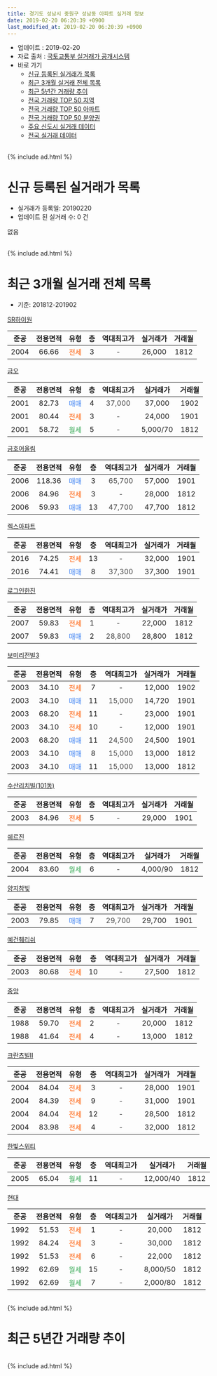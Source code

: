 ```yaml
---
title: 경기도 성남시 중원구 성남동 아파트 실거래 정보
date: 2019-02-20 06:20:39 +0900
last_modified_at: 2019-02-20 06:20:39 +0900
---
```


* 업데이트 : 2019-02-20
* 자료 출처 : [국토교통부 실거래가 공개시스템](http://rt.molit.go.kr)
* 바로 가기
    * [신규 등록된 실거래가 목록](#신규-등록된-실거래가-목록)
    * [최근 3개월 실거래 전체 목록](#최근-3개월-실거래-전체-목록)
    * [최근 5년간 거래량 추이](#최근-5년간-거래량-추이)
    * [전국 거래량 TOP 50 지역](https://inasie.github.io/apt-trade-info/최근-3개월-전국에서-가장-거래가-많이-발생한-지역)
    * [전국 거래량 TOP 50 아파트](https://inasie.github.io/apt-trade-info/최근-3개월-전국에서-가장-거래가-많이-발생한-아파트)
    * [전국 거래량 TOP 50 분양권](https://inasie.github.io/apt-trade-info/최근-3개월-전국에서-가장-거래가-많이-발생한-분양권)
    * [주요 신도시 실거래 데이터](https://inasie.github.io/apt-trade-info/주요-신도시)
    * [전국 실거래 데이터](https://inasie.github.io/apt-trade-info/전국)
<br>
{% include ad.html %}
<br>

# 신규 등록된 실거래가 목록
* 실거래가 등록일: 20190220
* 업데이트 된 실거래 수: 0 건

없음

<br>
{% include ad.html %}
<br>

# 최근 3개월 실거래 전체 목록
* 기준: 201812-201902


[SR하이원](https://search.naver.com/search.naver?query=%EA%B2%BD%EA%B8%B0%EB%8F%84+%EC%84%B1%EB%82%A8%EC%8B%9C+%EC%A4%91%EC%9B%90%EA%B5%AC+%EC%84%B1%EB%82%A8%EB%8F%99+SR%ED%95%98%EC%9D%B4%EC%9B%90)

|준공|전용면적|유형|층|역대최고가|실거래가|거래월|
|:---:|:---:|:---:|:---:|:---:|:---:|:---:|
|2004|66.66|<span style="color:#ff5a00">전세</span>|3|<span style="color:#444444">-</span>|26,000|1812|

[금오](https://search.naver.com/search.naver?query=%EA%B2%BD%EA%B8%B0%EB%8F%84+%EC%84%B1%EB%82%A8%EC%8B%9C+%EC%A4%91%EC%9B%90%EA%B5%AC+%EC%84%B1%EB%82%A8%EB%8F%99+%EA%B8%88%EC%98%A4)

|준공|전용면적|유형|층|역대최고가|실거래가|거래월|
|:---:|:---:|:---:|:---:|:---:|:---:|:---:|
|2001|82.73|<span style="color:#4285f3">매매</span>|4|<span style="color:#444444">37,000</span>|37,000|1902|
|2001|80.44|<span style="color:#ff5a00">전세</span>|3|<span style="color:#444444">-</span>|24,000|1901|
|2001|58.72|<span style="color:#34a853">월세</span>|5|<span style="color:#444444">-</span>|5,000/70|1812|

[금호어울림](https://search.naver.com/search.naver?query=%EA%B2%BD%EA%B8%B0%EB%8F%84+%EC%84%B1%EB%82%A8%EC%8B%9C+%EC%A4%91%EC%9B%90%EA%B5%AC+%EC%84%B1%EB%82%A8%EB%8F%99+%EA%B8%88%ED%98%B8%EC%96%B4%EC%9A%B8%EB%A6%BC)

|준공|전용면적|유형|층|역대최고가|실거래가|거래월|
|:---:|:---:|:---:|:---:|:---:|:---:|:---:|
|2006|118.36|<span style="color:#4285f3">매매</span>|3|<span style="color:#444444">65,700</span>|57,000|1901|
|2006|84.96|<span style="color:#ff5a00">전세</span>|3|<span style="color:#444444">-</span>|28,000|1812|
|2006|59.93|<span style="color:#4285f3">매매</span>|13|<span style="color:#444444">47,700</span>|47,700|1812|

[렉스아파트](https://search.naver.com/search.naver?query=%EA%B2%BD%EA%B8%B0%EB%8F%84+%EC%84%B1%EB%82%A8%EC%8B%9C+%EC%A4%91%EC%9B%90%EA%B5%AC+%EC%84%B1%EB%82%A8%EB%8F%99+%EB%A0%89%EC%8A%A4%EC%95%84%ED%8C%8C%ED%8A%B8)

|준공|전용면적|유형|층|역대최고가|실거래가|거래월|
|:---:|:---:|:---:|:---:|:---:|:---:|:---:|
|2016|74.25|<span style="color:#ff5a00">전세</span>|13|<span style="color:#444444">-</span>|32,000|1901|
|2016|74.41|<span style="color:#4285f3">매매</span>|8|<span style="color:#444444">37,300</span>|37,300|1901|

[로그인한진](https://search.naver.com/search.naver?query=%EA%B2%BD%EA%B8%B0%EB%8F%84+%EC%84%B1%EB%82%A8%EC%8B%9C+%EC%A4%91%EC%9B%90%EA%B5%AC+%EC%84%B1%EB%82%A8%EB%8F%99+%EB%A1%9C%EA%B7%B8%EC%9D%B8%ED%95%9C%EC%A7%84)

|준공|전용면적|유형|층|역대최고가|실거래가|거래월|
|:---:|:---:|:---:|:---:|:---:|:---:|:---:|
|2007|59.83|<span style="color:#ff5a00">전세</span>|1|<span style="color:#444444">-</span>|22,000|1812|
|2007|59.83|<span style="color:#4285f3">매매</span>|2|<span style="color:#444444">28,800</span>|28,800|1812|

[보미리전빌3](https://search.naver.com/search.naver?query=%EA%B2%BD%EA%B8%B0%EB%8F%84+%EC%84%B1%EB%82%A8%EC%8B%9C+%EC%A4%91%EC%9B%90%EA%B5%AC+%EC%84%B1%EB%82%A8%EB%8F%99+%EB%B3%B4%EB%AF%B8%EB%A6%AC%EC%A0%84%EB%B9%8C3)

|준공|전용면적|유형|층|역대최고가|실거래가|거래월|
|:---:|:---:|:---:|:---:|:---:|:---:|:---:|
|2003|34.10|<span style="color:#ff5a00">전세</span>|7|<span style="color:#444444">-</span>|12,000|1902|
|2003|34.10|<span style="color:#4285f3">매매</span>|11|<span style="color:#444444">15,000</span>|14,720|1901|
|2003|68.20|<span style="color:#ff5a00">전세</span>|11|<span style="color:#444444">-</span>|23,000|1901|
|2003|34.10|<span style="color:#ff5a00">전세</span>|10|<span style="color:#444444">-</span>|12,000|1901|
|2003|68.20|<span style="color:#4285f3">매매</span>|11|<span style="color:#444444">24,500</span>|24,500|1901|
|2003|34.10|<span style="color:#4285f3">매매</span>|8|<span style="color:#444444">15,000</span>|13,000|1812|
|2003|34.10|<span style="color:#4285f3">매매</span>|11|<span style="color:#444444">15,000</span>|13,000|1812|

[수산리치빌(101동)](https://search.naver.com/search.naver?query=%EA%B2%BD%EA%B8%B0%EB%8F%84+%EC%84%B1%EB%82%A8%EC%8B%9C+%EC%A4%91%EC%9B%90%EA%B5%AC+%EC%84%B1%EB%82%A8%EB%8F%99+%EC%88%98%EC%82%B0%EB%A6%AC%EC%B9%98%EB%B9%8C%28101%EB%8F%99%29)

|준공|전용면적|유형|층|역대최고가|실거래가|거래월|
|:---:|:---:|:---:|:---:|:---:|:---:|:---:|
|2003|84.96|<span style="color:#ff5a00">전세</span>|5|<span style="color:#444444">-</span>|29,000|1901|

[쉐르진](https://search.naver.com/search.naver?query=%EA%B2%BD%EA%B8%B0%EB%8F%84+%EC%84%B1%EB%82%A8%EC%8B%9C+%EC%A4%91%EC%9B%90%EA%B5%AC+%EC%84%B1%EB%82%A8%EB%8F%99+%EC%89%90%EB%A5%B4%EC%A7%84)

|준공|전용면적|유형|층|역대최고가|실거래가|거래월|
|:---:|:---:|:---:|:---:|:---:|:---:|:---:|
|2004|83.60|<span style="color:#34a853">월세</span>|6|<span style="color:#444444">-</span>|4,000/90|1812|

[양지참빛](https://search.naver.com/search.naver?query=%EA%B2%BD%EA%B8%B0%EB%8F%84+%EC%84%B1%EB%82%A8%EC%8B%9C+%EC%A4%91%EC%9B%90%EA%B5%AC+%EC%84%B1%EB%82%A8%EB%8F%99+%EC%96%91%EC%A7%80%EC%B0%B8%EB%B9%9B)

|준공|전용면적|유형|층|역대최고가|실거래가|거래월|
|:---:|:---:|:---:|:---:|:---:|:---:|:---:|
|2003|79.85|<span style="color:#4285f3">매매</span>|7|<span style="color:#444444">29,700</span>|29,700|1901|

[예건췌리쉬](https://search.naver.com/search.naver?query=%EA%B2%BD%EA%B8%B0%EB%8F%84+%EC%84%B1%EB%82%A8%EC%8B%9C+%EC%A4%91%EC%9B%90%EA%B5%AC+%EC%84%B1%EB%82%A8%EB%8F%99+%EC%98%88%EA%B1%B4%EC%B7%8C%EB%A6%AC%EC%89%AC)

|준공|전용면적|유형|층|역대최고가|실거래가|거래월|
|:---:|:---:|:---:|:---:|:---:|:---:|:---:|
|2003|80.68|<span style="color:#ff5a00">전세</span>|10|<span style="color:#444444">-</span>|27,500|1812|

[중앙](https://search.naver.com/search.naver?query=%EA%B2%BD%EA%B8%B0%EB%8F%84+%EC%84%B1%EB%82%A8%EC%8B%9C+%EC%A4%91%EC%9B%90%EA%B5%AC+%EC%84%B1%EB%82%A8%EB%8F%99+%EC%A4%91%EC%95%99)

|준공|전용면적|유형|층|역대최고가|실거래가|거래월|
|:---:|:---:|:---:|:---:|:---:|:---:|:---:|
|1988|59.70|<span style="color:#ff5a00">전세</span>|2|<span style="color:#444444">-</span>|20,000|1812|
|1988|41.64|<span style="color:#ff5a00">전세</span>|4|<span style="color:#444444">-</span>|13,000|1812|

[크란츠빌Ⅱ](https://search.naver.com/search.naver?query=%EA%B2%BD%EA%B8%B0%EB%8F%84+%EC%84%B1%EB%82%A8%EC%8B%9C+%EC%A4%91%EC%9B%90%EA%B5%AC+%EC%84%B1%EB%82%A8%EB%8F%99+%ED%81%AC%EB%9E%80%EC%B8%A0%EB%B9%8C%E2%85%A1)

|준공|전용면적|유형|층|역대최고가|실거래가|거래월|
|:---:|:---:|:---:|:---:|:---:|:---:|:---:|
|2004|84.04|<span style="color:#ff5a00">전세</span>|3|<span style="color:#444444">-</span>|28,000|1901|
|2004|84.39|<span style="color:#ff5a00">전세</span>|9|<span style="color:#444444">-</span>|31,000|1901|
|2004|84.04|<span style="color:#ff5a00">전세</span>|12|<span style="color:#444444">-</span>|28,500|1812|
|2004|83.98|<span style="color:#ff5a00">전세</span>|4|<span style="color:#444444">-</span>|32,000|1812|

[한빛스위티](https://search.naver.com/search.naver?query=%EA%B2%BD%EA%B8%B0%EB%8F%84+%EC%84%B1%EB%82%A8%EC%8B%9C+%EC%A4%91%EC%9B%90%EA%B5%AC+%EC%84%B1%EB%82%A8%EB%8F%99+%ED%95%9C%EB%B9%9B%EC%8A%A4%EC%9C%84%ED%8B%B0)

|준공|전용면적|유형|층|역대최고가|실거래가|거래월|
|:---:|:---:|:---:|:---:|:---:|:---:|:---:|
|2005|65.04|<span style="color:#34a853">월세</span>|11|<span style="color:#444444">-</span>|12,000/40|1812|

[현대](https://search.naver.com/search.naver?query=%EA%B2%BD%EA%B8%B0%EB%8F%84+%EC%84%B1%EB%82%A8%EC%8B%9C+%EC%A4%91%EC%9B%90%EA%B5%AC+%EC%84%B1%EB%82%A8%EB%8F%99+%ED%98%84%EB%8C%80)

|준공|전용면적|유형|층|역대최고가|실거래가|거래월|
|:---:|:---:|:---:|:---:|:---:|:---:|:---:|
|1992|51.53|<span style="color:#ff5a00">전세</span>|1|<span style="color:#444444">-</span>|20,000|1812|
|1992|84.24|<span style="color:#ff5a00">전세</span>|3|<span style="color:#444444">-</span>|30,000|1812|
|1992|51.53|<span style="color:#ff5a00">전세</span>|6|<span style="color:#444444">-</span>|22,000|1812|
|1992|62.69|<span style="color:#34a853">월세</span>|15|<span style="color:#444444">-</span>|8,000/50|1812|
|1992|62.69|<span style="color:#34a853">월세</span>|7|<span style="color:#444444">-</span>|2,000/80|1812|


<br>
{% include ad.html %}
<br>

# 최근 5년간 거래량 추이


<div style="width:100%;">
    <canvas id="deal_progress" height="200"></canvas>
</div>

<script>
new Chart(document.getElementById("deal_progress"), {
    type: 'line',
    data: {
        labels: ['201402','201403','201404','201405','201406','201407','201408','201409','201410','201411','201412','201501','201502','201503','201504','201505','201506','201507','201508','201509','201510','201511','201512','201601','201602','201603','201604','201605','201606','201607','201608','201609','201610','201611','201612','201701','201702','201703','201704','201705','201706','201707','201708','201709','201710','201711','201712','201801','201802','201803','201804','201805','201806','201807','201808','201809','201810','201811','201812','201901','201902'],
        datasets: [{
            label: '매매',
            pointRadius: 1,
            data: [14, 23, 22, 11, 9, 6, 19, 23, 21, 18, 8, 20, 26, 40, 25, 12, 14, 17, 16, 11, 23, 11, 8, 8, 4, 19, 16, 50, 19, 16, 18, 23, 25, 9, 12, 7, 11, 8, 22, 13, 14, 14, 9, 18, 17, 12, 6, 15, 9, 29, 13, 4, 9, 6, 16, 19, 9, 9, 4, 5, 1],
            borderColor: "rgba(255, 201, 14, 1)",
            backgroundColor: "rgba(255, 201, 14, 0.5)",
            fill: false,
            lineTension: 0
        },{
            label: '전월세',
            pointRadius: 1,
            data: [23, 13, 26, 19, 9, 19, 14, 18, 15, 20, 16, 25, 18, 23, 15, 9, 16, 16, 14, 17, 17, 9, 11, 11, 20, 11, 19, 13, 10, 15, 12, 5, 13, 10, 14, 11, 16, 18, 13, 9, 12, 20, 16, 34, 18, 14, 13, 20, 11, 15, 16, 15, 10, 15, 10, 13, 10, 6, 16, 7, 1],
            borderColor: "rgba(0, 141, 185, 1)",
            backgroundColor: "rgba(0, 141, 185, 0.5)",
            fill: false,
            lineTension: 0
        }
        ]
    },
    options: {
        responsive: true,
        title: {
            display: false
        },
        tooltips: {
            mode: 'index',
            intersect: false
        },
        hover: {
            mode: 'nearest',
            intersect: true
        },
        scales: {
            xAxes: [{
                display: true,
                scaleLabel: {
                    display: true,
                    labelString: '년/월'
                }
            }],
            yAxes: [{
                display: true,
                ticks: {
                    suggestedMin: 0,
                },
                scaleLabel: {
                    display: true,
                    labelString: '실거래 수'
                }
            }]
        }
    }
});

</script>


<br>
{% include ad.html %}
<br>

